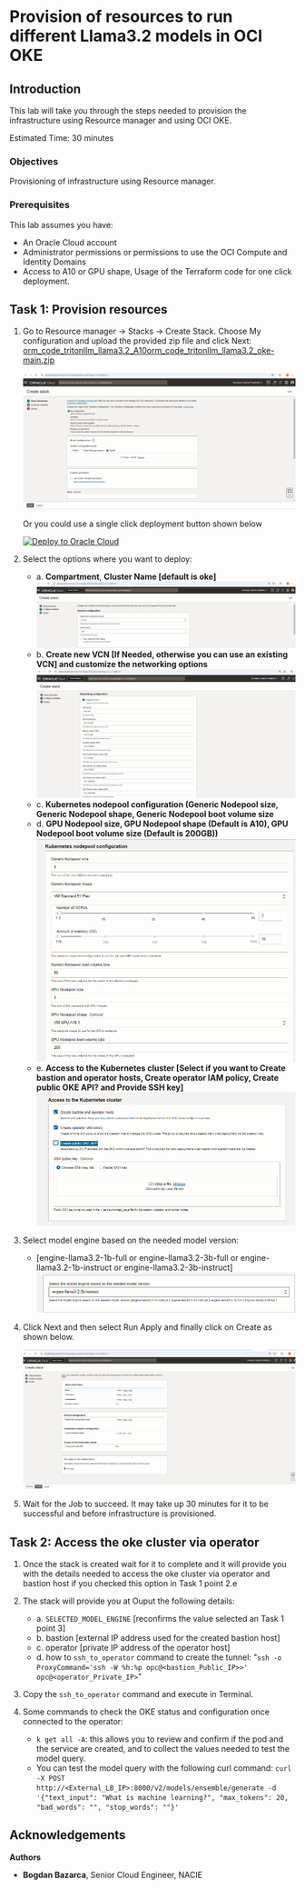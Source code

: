 # Provision of resources to run different Llama3.2 models in OCI OKE

## Introduction

This lab will take you through the steps needed to provision the infrastructure using Resource manager and using OCI OKE.

Estimated Time: 30 minutes

### Objectives

Provisioning of infrastructure using Resource manager.

### Prerequisites

This lab assumes you have:

* An Oracle Cloud account
* Administrator permissions or permissions to use the OCI Compute and Identity Domains
* Access to A10 or GPU shape, Usage of the Terraform code for one click deployment.

## Task 1: Provision resources

1. Go to Resource manager -> Stacks -> Create Stack. Choose My configuration and upload the provided zip file and click Next: [orm_code_tritonllm_llama3.2_A10orm_code_tritonllm_llama3.2_oke-main.zip](https://github.com/bogdanbazarca/orm_code_tritonllm_llama3.2_A10orm_code_tritonllm_llama3.2_oke/archive/refs/heads/main.zip)

    ![Resource Manager](images/resource_manager.png)

    Or you could use a single click deployment button shown below

    [![Deploy to Oracle Cloud](https://oci-resourcemanager-plugin.plugins.oci.oraclecloud.com/latest/deploy-to-oracle-cloud.svg)](https://cloud.oracle.com/resourcemanager/stacks/create?zipUrl=https://github.com/bogdanbazarca/orm_code_tritonllm_llama3.2_A10orm_code_tritonllm_llama3.2_oke/archive/refs/heads/main.zip)

2. Select the options where you want to deploy:
    * a. **Compartment**, **Cluster Name [default is oke]**
![Compartment_Cluster](images/compartment_cluster.png)
    * b. **Create new VCN [If Needed, otherwise you can use an existing VCN] and customize the networking options**
![Networking_config](images/networking_configuration.png)
    * c. **Kubernetes nodepool configuration (Generic Nodepool size, Generic Nodepool shape, Generic Nodepool boot volume size**
    * d. **GPU Nodepool size, GPU Nodepool shape (Default is A10), GPU Nodepool boot volume size (Default is 200GB))**
![Nodepool](images/nodepool.png)
    * e. **Access to the Kubernetes cluster [Select if you want to Create bastion and operator hosts, Create operator IAM policy, Create public OKE API? and Provide SSH key]**
![Access_Kubernetes](images/access_kubernetes.png)

3. Select model engine based on the needed model version:
    * [engine-llama3.2-1b-full or engine-llama3.2-3b-full or engine-llama3.2-1b-instruct or engine-llama3.2-3b-instruct]
![Select_Model](images/select_model.png)

4. Click Next and then select Run Apply and finally click on Create as shown below.

    ![Apply Stack](images/apply_stack.png)

5. Wait for the Job to succeed. It may take up 30 minutes for it to be successful and before infrastructure is provisioned.

## Task 2: Access the oke cluster via operator

1. Once the stack is created wait for it to complete and it will provide you with the details needed to access the oke cluster via operator and bastion host if you checked this option in Task 1 point 2.e

2. The stack will provide you at Ouput the following details:
   * a. `SELECTED_MODEL_ENGINE` [reconfirms the value selected an Task 1 point 3]
   * b. bastion [external IP address used for the created bastion host]
   * c. operator [private IP address of the operator host]
   * d. how to `ssh_to_operator` command to create the tunnel: "`ssh -o ProxyCommand='ssh -W %h:%p opc@<bastion_Public_IP>>' opc@<operator_Private_IP>`"

3. Copy the `ssh_to_operator` command and execute in Terminal.

4. Some commands to check the OKE status and configuration once connected to the operator:
    * ```k get all -A```: this allows you to review and confirm if the pod and the service are created, and to collect the values needed to test the model query.
    * You can test the model query with the following curl command: ```curl -X POST http://<External_LB_IP>:8000/v2/models/ensemble/generate -d '{"text_input": "What is machine learning?", "max_tokens": 20, "bad_words": "", "stop_words": ""}'```

## Acknowledgements

**Authors**

* **Bogdan Bazarca**, Senior Cloud Engineer, NACIE
